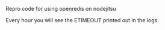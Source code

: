 Repro code for using openredis on nodejitsu

Every hour you will see the ETIMEOUT printed out in the logs.

